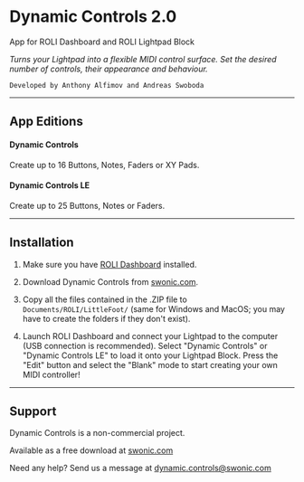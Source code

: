 # Dynamic Controls 2.0

App for ROLI Dashboard and ROLI Lightpad Block

*Turns your Lightpad into a flexible MIDI control surface. Set the desired number of controls, their appearance and behaviour.*

    Developed by Anthony Alfimov and Andreas Swoboda

---

## App Editions

#### Dynamic Controls
Create up to 16 Buttons, Notes, Faders or XY Pads.

#### Dynamic Controls LE
Create up to 25 Buttons, Notes or Faders.

---

## Installation

1. Make sure you have [ROLI Dashboard](https://roli.com/products/software/blocks-dashboard) installed.

2. Download Dynamic Controls from [swonic.com](https://swonic.com/dynamic-controls/).

3. Copy all the files contained in the .ZIP file to `Documents/ROLI/LittleFoot/` (same for Windows and MacOS; you may have to create the folders if they don't exist).

4. Launch ROLI Dashboard and connect your Lightpad to the computer (USB connection is recommended). Select "Dynamic Controls" or "Dynamic Controls LE" to load it onto your Lightpad Block. Press the "Edit" button and select the "Blank" mode to start creating your own MIDI controller!

---

## Support

Dynamic Controls is a non-commercial project.

Available as a free download at [swonic.com](https://swonic.com/dynamic-controls/)

Need any help? Send us a message at dynamic.controls@swonic.com